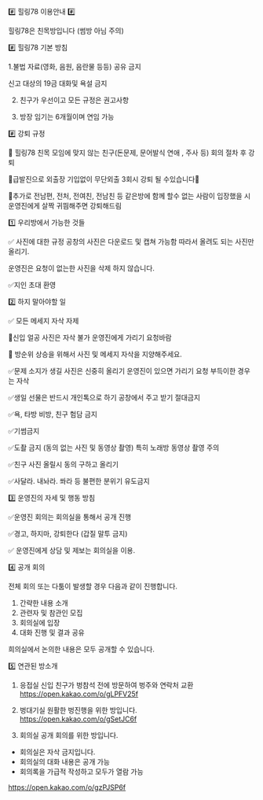 #️⃣ 힐링78 이용안내 #️⃣

힐링78은 친목방입니다 (썸방 아님 주의)

#️⃣ 힐링78 기본 방침

1.불법 자료(영화, 음원, 음란물 등등) 공유 금지 

신고 대상의 19금 대화및 욕설 금지

2. 친구가 우선이고 모든 규정은 권고사항

3. 방장 임기는 6개월이며 연임 가능

#️⃣ 강퇴 규정

📢 힐링78  친목 모임에 맞지 않는 친구(돈문제, 문어발식 연애 ,  주사 등) 회의 절차 후 강퇴

🚫급발진으로 외출장 기입없이 무단외출 3회시 강퇴 될 수있습니다🚫

📢추가로 전남편, 전처, 전여친, 전남친 등 같은방에 함께 할수 없는 사람이 입장했을 시 운영진에게 살짝 귀띔해주면 강퇴해드림

1️⃣ 우리방에서 가능한 것들

✅️ 사진에 대한 규정
공창의  사진은 다운로드 및 캡쳐 가능함
따라서 올려도 되는 사진만 올리기.

운영진은 요청이 없는한 사진을 삭제 하지 않습니다.

✅️지인  초대 환영


2️⃣ 하지 말아야할 일

✅️ 모든 메세지 자삭 자제

📢신입 얼공 사진은 자삭 불가
운영진에게 가리기 요청바람 

📢 방순위 상승을 위해서
사진 및 메세지 자삭을 지양해주세요.

✅️문제 소지가 생길 사진은 신중히 올리기
운영진이 있으면 가리기 요청
부득이한 경우는 자삭

✅️생일 선물은 반드시 개인톡으로 하기 
공창에서 주고 받기 절대금지

✅️욕, 타방 비방, 친구 험담 금지

✅️기썸금지

✅️도촬 금지 (동의 없는 사진 및 동영상 촬영)
 특히 노래방 동영상 촬영 주의

✅️친구 사진 올릴시 동의 구하고 올리기

✅️사달라. 내놔라. 쏴라 등 불편한 분위기 유도금지 

3️⃣ 운영진의 자세 및 행동 방침

✅️운영진 회의는 회의실을 통해서 공개 진행

✅️경고, 하지마, 강퇴한다 (갑질 말투 금지)

✅️ 운영진에게 상담 및 제보는 회의실을 이용.


4️⃣ 공개 회의

전체 회의 또는 다툼이 발생할 경우 다음과 같이 진행합니다.

1. 간략한 내용 소개
2. 관련자 및 참관인 모집
3. 회의실에 입장
4. 대화 진행 및 결과 공유

희의실에서 논의한 내용은 모두 공개할 수 있습니다.

5️⃣ 연관된 방소개

1. 응접실
신입 친구가 벙참석 전에 방문하여 벙주와 연락처 교환
https://open.kakao.com/o/gLPFV25f

2. 벙대기실
원활한 벙진행을 위한 방입니다.
https://open.kakao.com/o/gSetJC6f

3. 회의실
공개 회의를 위한 방입니다.

- 회의실은 자삭 금지입니다.
- 회의실의 대화 내용은 공개 가능
- 회의록을 가급적 작성하고 모두가 열람 가능

https://open.kakao.com/o/gzPJSP6f